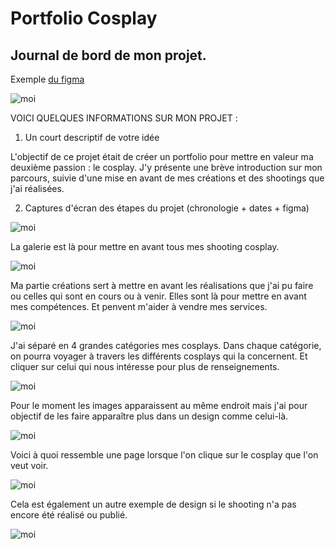 # Portfolio Cosplay

## Journal de bord de mon projet. 

Exemple [du figma](https://www.figma.com/design/9zEj86XcOb8G5foUEq8gcS/Task-Manager-App?node-id=115-2&m=dev)

![moi](images/moi.webp)

VOICI QUELQUES INFORMATIONS SUR MON PROJET :

1. Un court descriptif de votre idée 

L'objectif de ce projet était de créer un portfolio pour mettre en valeur ma deuxième passion : le cosplay. J'y présente une brève introduction sur mon parcours, suivie d'une mise en avant de mes créations et des shootings que j'ai réalisées.

2. Captures d'écran des étapes du projet (chronologie + dates + figma)

![moi](images/readme/page%20d'accueil.png)

La galerie est là pour mettre en avant tous mes shooting cosplay.

![moi](images/readme/gallerie.png)

Ma partie créations sert à mettre en avant les réalisations que j'ai pu faire ou celles qui sont en cours ou à venir. Elles sont là pour mettre en avant mes compétences. Et penvent m'aider à vendre mes services.

![moi](images/readme/créations.png)

J'ai séparé en 4 grandes catégories mes cosplays. Dans chaque catégorie, on pourra voyager à travers les différents cosplays qui la concernent. Et cliquer sur celui qui nous intéresse pour plus de renseignements. 

![moi](images/readme/GENSHIN.png)

Pour le moment les images apparaissent au même endroit mais j'ai pour objectif de les faire apparaître plus dans un design comme celui-là.

![moi](images/readme/LOL.png)

Voici à quoi ressemble une page lorsque l'on clique sur le cosplay que l'on veut voir.

![moi](images/readme/Jinx.png)

Cela est également un autre exemple de design si le shooting n'a pas encore été réalisé ou publié.

![moi](images/readme/jinx%20s2.png)



